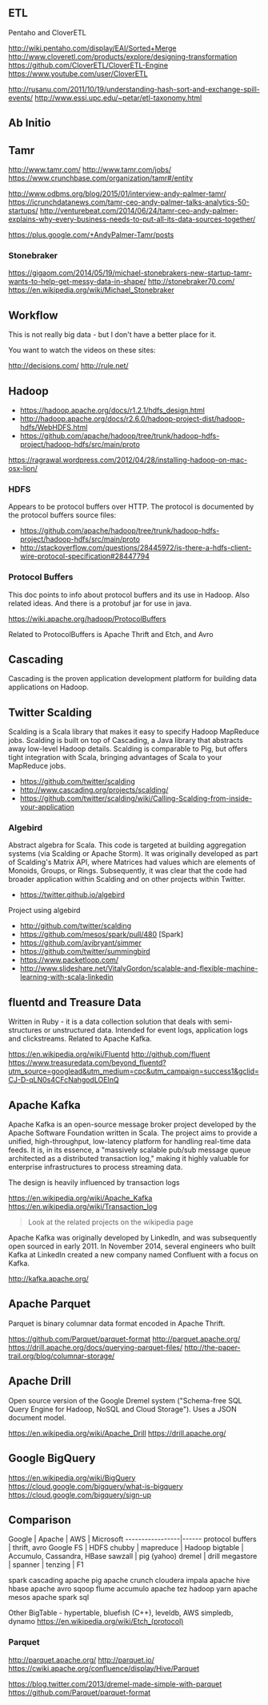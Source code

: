 
<!--
-->

ETL
----

Pentaho and CloverETL

http://wiki.pentaho.com/display/EAI/Sorted+Merge
http://www.cloveretl.com/products/explore/designing-transformation
https://github.com/CloverETL/CloverETL-Engine
https://www.youtube.com/user/CloverETL

http://rusanu.com/2011/10/19/understanding-hash-sort-and-exchange-spill-events/
http://www.essi.upc.edu/~petar/etl-taxonomy.html

Ab Initio
---------

Tamr
----

http://www.tamr.com/
http://www.tamr.com/jobs/
https://www.crunchbase.com/organization/tamr#/entity

http://www.odbms.org/blog/2015/01/interview-andy-palmer-tamr/
https://icrunchdatanews.com/tamr-ceo-andy-palmer-talks-analytics-50-startups/
http://venturebeat.com/2014/06/24/tamr-ceo-andy-palmer-explains-why-every-business-needs-to-put-all-its-data-sources-together/

https://plus.google.com/+AndyPalmer-Tamr/posts

### Stonebraker

https://gigaom.com/2014/05/19/michael-stonebrakers-new-startup-tamr-wants-to-help-get-messy-data-in-shape/
http://stonebraker70.com/
https://en.wikipedia.org/wiki/Michael_Stonebraker

Workflow
--------

This is not really big data - but I don't have a better place for it.

You want to watch the videos on these sites:

http://decisions.com/
http://rule.net/

Hadoop
------

 * https://hadoop.apache.org/docs/r1.2.1/hdfs_design.html
 * http://hadoop.apache.org/docs/r2.6.0/hadoop-project-dist/hadoop-hdfs/WebHDFS.html
 * https://github.com/apache/hadoop/tree/trunk/hadoop-hdfs-project/hadoop-hdfs/src/main/proto

https://ragrawal.wordpress.com/2012/04/28/installing-hadoop-on-mac-osx-lion/

### HDFS

Appears to be protocol buffers over HTTP.  The protocol is documented
by the protocol buffers source files:

 * <https://github.com/apache/hadoop/tree/trunk/hadoop-hdfs-project/hadoop-hdfs/src/main/proto>
 * <http://stackoverflow.com/questions/28445972/is-there-a-hdfs-client-wire-protocol-specification#28447794>

### Protocol Buffers

This doc points to info about protocol buffers and
its use in Hadoop.  Also related ideas.  And there is
a protobuf jar for use in java.

https://wiki.apache.org/hadoop/ProtocolBuffers

Related to ProtocolBuffers is Apache Thrift and Etch, and Avro

Cascading
---------

Cascading is the proven application development platform for building
data applications on Hadoop.

Twitter Scalding
----------------

Scalding is a Scala library that makes it easy to specify Hadoop
MapReduce jobs. Scalding is built on top of Cascading, a Java library
that abstracts away low-level Hadoop details. Scalding is comparable
to Pig, but offers tight integration with Scala, bringing advantages
of Scala to your MapReduce jobs.

 * https://github.com/twitter/scalding
 * http://www.cascading.org/projects/scalding/
 * https://github.com/twitter/scalding/wiki/Calling-Scalding-from-inside-your-application

### Algebird

Abstract algebra for Scala. This code is targeted at building
aggregation systems (via Scalding or Apache Storm). It was originally
developed as part of Scalding's Matrix API, where Matrices had
values which are elements of Monoids, Groups, or Rings. Subsequently,
it was clear that the code had broader application within Scalding
and on other projects within Twitter.

 * https://twitter.github.io/algebird

Project using algebird

 * http://github.com/twitter/scalding
 * https://github.com/mesos/spark/pull/480  [Spark]
 * https://github.com/avibryant/simmer
 * https://github.com/twitter/summingbird
 * https://www.packetloop.com/
 * http://www.slideshare.net/VitalyGordon/scalable-and-flexible-machine-learning-with-scala-linkedin

fluentd and Treasure Data
----------------

Written in Ruby - it is a data collection solution that deals with
semi-structures or unstructured data.
Intended for event logs, application logs and clickstreams.
Related to Apache Kafka.

https://en.wikipedia.org/wiki/Fluentd
http://github.com/fluent
https://www.treasuredata.com/beyond_fluentd?utm_source=googlead&utm_medium=cpc&utm_campaign=success1&gclid=CJ-D-qLN0s4CFcNahgodLOEInQ


Apache Kafka
------------

Apache Kafka is an open-source message broker project developed by
the Apache Software Foundation written in Scala. The project aims
to provide a unified, high-throughput, low-latency platform for
handling real-time data feeds. It is, in its essence, a "massively
scalable pub/sub message queue architected as a distributed transaction
log," making it highly valuable for enterprise infrastructures to
process streaming data.

The design is heavily influenced by transaction logs

https://en.wikipedia.org/wiki/Apache_Kafka
https://en.wikipedia.org/wiki/Transaction_log

> Look at the related projects on the wikipedia page

Apache Kafka was originally developed by LinkedIn, and was subsequently
open sourced in early 2011. In November 2014, several engineers
who built Kafka at LinkedIn created a new company named Confluent
with a focus on Kafka.

http://kafka.apache.org/

Apache Parquet
--------------

Parquet is binary columnar data format encoded in Apache Thrift.

https://github.com/Parquet/parquet-format
http://parquet.apache.org/
https://drill.apache.org/docs/querying-parquet-files/
http://the-paper-trail.org/blog/columnar-storage/

Apache Drill
------------

Open source version of the Google Dremel system
("Schema-free SQL Query Engine for Hadoop, NoSQL and Cloud Storage").
Uses a JSON document model.

https://en.wikipedia.org/wiki/Apache_Drill
https://drill.apache.org/

Google BigQuery
---------------

https://en.wikipedia.org/wiki/BigQuery
https://cloud.google.com/bigquery/what-is-bigquery
https://cloud.google.com/bigquery/sign-up

Comparison
----------

Google           | Apache     | AWS      | Microsoft
-----------------|------
protocol buffers | thrift, avro
Google FS        | HDFS
chubby           | 
mapreduce        | Hadoop
bigtable         | Accumulo, Cassandra, HBase
sawzall          | pig (yahoo)
dremel           | drill
megastore        |
spanner          |
tenzing          |
F1

spark
cascading
apache pig
apache crunch
cloudera impala
apache hive
hbase
apache avro
sqoop
flume
accumulo
apache tez
hadoop yarn
apache mesos
apache spark sql

Other BigTable - hypertable, bluefish (C++), leveldb, AWS simpledb, dynamo
https://en.wikipedia.org/wiki/Etch_(protocol)

### Parquet

http://parquet.apache.org/
http://parquet.io/
https://cwiki.apache.org/confluence/display/Hive/Parquet

https://blog.twitter.com/2013/dremel-made-simple-with-parquet
https://github.com/Parquet/parquet-format

<!-- vim: set autoindent expandtab sw=4 syntax=markdown: -->
